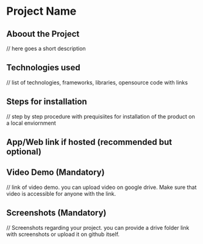 # Project Name

## Aboout the Project
// here goes a short description

## Technologies used
// list of technologies, frameworks, libraries, opensource code with links

## Steps for installation
// step by step procedure with prequisiites for installation of the product 
on a local enviornment

## App/Web link if hosted (recommended but optional)

## Video Demo (Mandatory)
// link of video demo. you can upload video on google drive. Make sure that
video is accessible for anyone with the link.

## Screenshots (Mandatory)
// Screenshots regarding your project. you can provide a drive folder link with
screenshots or upload it on github itself.
